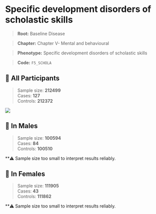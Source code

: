 # Specific development disorders of scholastic skills

> **Root:** Baseline Disease  

> **Chapter:** Chapter V- Mental and behavioural  

> **Phenotype:** Specific development disorders of scholastic skills  

> **Code:** `F5_SCHOLA`

## 🧪 All Participants  
> Sample size: **212499**  
> Cases: **127**  
> Controls: **212372**
<img src="/Disease/Figures/ALL/Incidence/F5_SCHOLA.png"/>
<CsvTable src="/public/Disease/Data/ALL/Incidence/COX_F5_SCHOLA.csv" label="🔍 View full results" />

## 👨 In Males  
> Sample size: **100594**  
> Cases: **84**  
> Controls: **100510**

**⚠️ Sample size too small to interpret results reliably.


## 👩 In Females  
> Sample size: **111905**  
> Cases: **43**  
> Controls: **111862**

**⚠️ Sample size too small to interpret results reliably.

